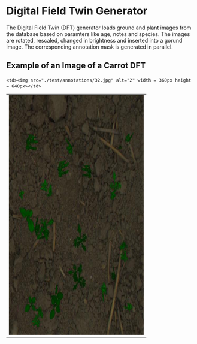 # Digital Field Twin Generator
 The Digital Field Twin (DFT) generator loads ground and plant images from the database based on paramters like age, notes and species. The images are rotated, rescaled, changed in brightness and inserted into a gorund image. The corresponding annotation mask is generated in parallel. 
 
 ## Example of an Image of a Carrot DFT
 
 <table>
  <tr>
    <td> <img src="./test/images/32.jpg"  alt="1" width = 360px height = 640px ></td>

    <td><img src="./test/annotations/32.jpg" alt="2" width = 360px height = 640px></td>
   </tr> 
  </tr>
</table>

